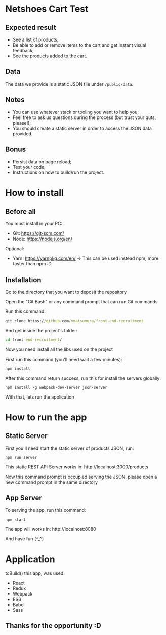 # Netshoes Cart Test

## Expected result

* See a list of products;
* Be able to add or remove items to the cart and get instant visual feedback;
* See the products added to the cart.

## Data

The data we provide is a static JSON file under `/public/data`.

## Notes

* You can use whatever stack or tooling you want to help you;
* Feel free to ask us questions during the process (but trust your guts, please!);
* You should create a static server in order to access the JSON data provided.

## Bonus

* Persist data on page reload;
* Test your code;
* Instructions on how to build/run the project.

# How to install

## Before all

You must install in your PC:

* Git: https://git-scm.com/
* Node: https://nodejs.org/en/

Optional:

* Yarn: https://yarnpkg.com/en/ => This can be used instead npm, more faster than npm :D


## Installation

Go to the directory that you want to deposit the repository

Open the "Git Bash" or any command prompt that can run Git commands

Run this command: 

```cmd
git clone https://github.com/vmatsumura/front-end-recruitment
```

And get inside the project's folder:

```cmd
cd front-end-recruitment/
```

Now you need install all the libs used on the project

First run this command (you'll need wait a few minutes):

```cmd
npm install  
```

After this command return success, run this for install the servers globally:

```
npm install -g webpack-dev-server json-server
```

With that, lets run the application

# How to run the app

## Static Server 
First you'll need start the static server of products JSON, run:
```
npm run server
```
This static REST API Server works in: http://localhost:3000/products

Now this command prompt is occupied serving the JSON, please open a new command prompt in the same directory

## App Server
To serving the app, run this command:
```
npm start
```
The app will works in: http://localhost:8080

And have fun {^_^}

# Application

toBuild() this app, was used:

* React
* Redux
* Webpack
* ES6
* Babel
* Sass

## Thanks for the opportunity :D
